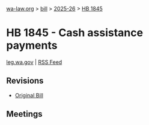 [wa-law.org](/) > [bill](/bill/) > [2025-26](/bill/2025-26/) > [HB 1845](/bill/2025-26/hb/1845/)

# HB 1845 - Cash assistance payments
[leg.wa.gov](https://app.leg.wa.gov/billsummary?BillNumber=1845&Year=2025&Initiative=false) | [RSS Feed](./rss.xml)

## Revisions
* [Original Bill](1/)

## Meetings